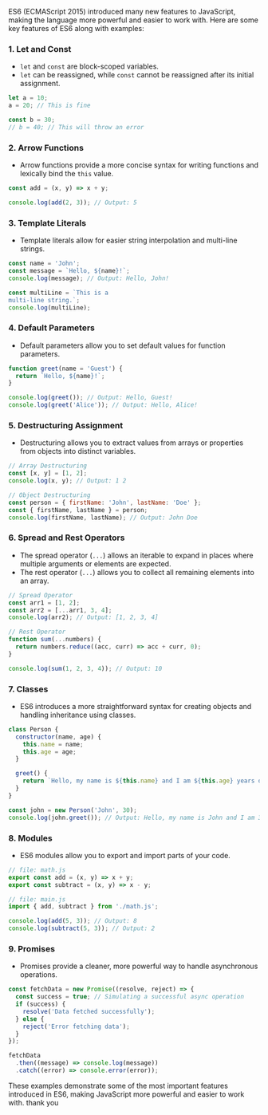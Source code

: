 ES6 (ECMAScript 2015) introduced many new features to JavaScript, making the language more powerful and easier to work with. Here are some key features of ES6 along with examples:

### 1. **Let and Const**
   - `let` and `const` are block-scoped variables.
   - `let` can be reassigned, while `const` cannot be reassigned after its initial assignment.

   ```javascript
   let a = 10;
   a = 20; // This is fine

   const b = 30;
   // b = 40; // This will throw an error
   ```

### 2. **Arrow Functions**
   - Arrow functions provide a more concise syntax for writing functions and lexically bind the `this` value.

   ```javascript
   const add = (x, y) => x + y;

   console.log(add(2, 3)); // Output: 5
   ```

### 3. **Template Literals**
   - Template literals allow for easier string interpolation and multi-line strings.

   ```javascript
   const name = 'John';
   const message = `Hello, ${name}!`;
   console.log(message); // Output: Hello, John!

   const multiLine = `This is a
   multi-line string.`;
   console.log(multiLine);
   ```

### 4. **Default Parameters**
   - Default parameters allow you to set default values for function parameters.

   ```javascript
   function greet(name = 'Guest') {
     return `Hello, ${name}!`;
   }

   console.log(greet()); // Output: Hello, Guest!
   console.log(greet('Alice')); // Output: Hello, Alice!
   ```

### 5. **Destructuring Assignment**
   - Destructuring allows you to extract values from arrays or properties from objects into distinct variables.

   ```javascript
   // Array Destructuring
   const [x, y] = [1, 2];
   console.log(x, y); // Output: 1 2

   // Object Destructuring
   const person = { firstName: 'John', lastName: 'Doe' };
   const { firstName, lastName } = person;
   console.log(firstName, lastName); // Output: John Doe
   ```

### 6. **Spread and Rest Operators**
   - The spread operator (`...`) allows an iterable to expand in places where multiple arguments or elements are expected.
   - The rest operator (`...`) allows you to collect all remaining elements into an array.

   ```javascript
   // Spread Operator
   const arr1 = [1, 2];
   const arr2 = [...arr1, 3, 4];
   console.log(arr2); // Output: [1, 2, 3, 4]

   // Rest Operator
   function sum(...numbers) {
     return numbers.reduce((acc, curr) => acc + curr, 0);
   }

   console.log(sum(1, 2, 3, 4)); // Output: 10
   ```

### 7. **Classes**
   - ES6 introduces a more straightforward syntax for creating objects and handling inheritance using classes.

   ```javascript
   class Person {
     constructor(name, age) {
       this.name = name;
       this.age = age;
     }

     greet() {
       return `Hello, my name is ${this.name} and I am ${this.age} years old.`;
     }
   }

   const john = new Person('John', 30);
   console.log(john.greet()); // Output: Hello, my name is John and I am 30 years old.
   ```

### 8. **Modules**
   - ES6 modules allow you to export and import parts of your code.

   ```javascript
   // file: math.js
   export const add = (x, y) => x + y;
   export const subtract = (x, y) => x - y;

   // file: main.js
   import { add, subtract } from './math.js';

   console.log(add(5, 3)); // Output: 8
   console.log(subtract(5, 3)); // Output: 2
   ```

### 9. **Promises**
   - Promises provide a cleaner, more powerful way to handle asynchronous operations.

   ```javascript
   const fetchData = new Promise((resolve, reject) => {
     const success = true; // Simulating a successful async operation
     if (success) {
       resolve('Data fetched successfully');
     } else {
       reject('Error fetching data');
     }
   });

   fetchData
     .then((message) => console.log(message))
     .catch((error) => console.error(error));

   ```

These examples demonstrate some of the most important features introduced in ES6, making JavaScript more powerful and easier to work with. thank you 